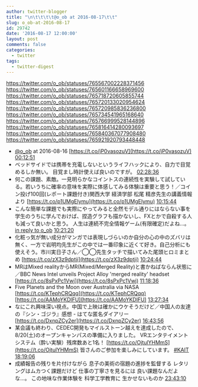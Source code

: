 ```yaml
---
author: twitter-blogger
title: "\n\t\t\t\t@o_ob at 2016-08-17\t\t"
slug: o_ob-at-2016-08-17
id: 29742
date: '2016-08-17 12:00:00'
layout: post
comments: false
categories:
  - twitter
tags:
  - twitter-digest
---
```


https://twitter.com/o_ob/statuses/765567002228371456 https://twitter.com/o_ob/statuses/765601166658969600 https://twitter.com/o_ob/statuses/765718720605855744 https://twitter.com/o_ob/statuses/765720133020954624 https://twitter.com/o_ob/statuses/765720985836236800 https://twitter.com/o_ob/statuses/765734541965168640 https://twitter.com/o_ob/statuses/765766999528144896 https://twitter.com/o_ob/statuses/765816414280093697 https://twitter.com/o_ob/statuses/765840367077908480 https://twitter.com/o_ob/statuses/765921920793448448  

*   [@o_ob](https://twitter.com/o_ob) at 2016-08-16 [https://t.co/jP0vasozuV](https://t.co/jP0vasozuV) [00:12:51](https://twitter.com/o_ob/statuses/765567002228371456)
*   ベッドサイドでは携帯を充電しないというライフハックにより、自力で目覚めるしか無い。 目覚まし時計使えば良いのですが。 [02:28:36](https://twitter.com/o_ob/statuses/765601166658969600)
*   何この課題、素敵。一見明らかなコイントスの連続性を実験して試している。若いうちに確率の意味を実際に体感してみる体験は重要と思う！／コイン投げ100回(レポート課題付き)関西大学 経済学部 松尾 精彦先生の講義情報より [https://t.co/p1UMgElymu](https://t.co/p1UMgElymu) [10:15:44](https://twitter.com/o_ob/statuses/765718720605855744)
*   こんな簡単な課題でも実際にやってみると全然モデル通りにはならない事を学生のうちに学んでおけば、捏造グラフも描かないし、FXとかで自殺する人も減って良いかと思う。 人生は連続不完全情報ゲーム(有限確定)だよね...。 [in reply to o_ob](https://twitter.com/o_ob/statuses/765718720605855744) [10:21:20](https://twitter.com/o_ob/statuses/765720133020954624)
*   化粧っ気が無い成分がマンガでは表現しづらいのか自分の心の中のズバリは無く、一方で岩明均先生がこの中では一番印象に近くて好き。自己分析にも使えそう。市川実日子さん／◯◯先生タッチで描いてみた尾頭ヒロミまとめ [https://t.co/zX3z9dptji](https://t.co/zX3z9dptji) [10:24:44](https://twitter.com/o_ob/statuses/765720985836236800)
*   MRはMixed realityからMR(Mixed/Merged Reality)と書かねばならん状態に／BBC News Intel unveils Project Alloy 'merged reality' headset [https://t.co/8sPxPc1Vwj](https://t.co/8sPxPc1Vwj) [11:18:36](https://twitter.com/o_ob/statuses/765734541965168640)
*   Five Planets and the Moon over Australia via NASA [https://t.co/KTephCRQqq](https://t.co/KTephCRQqq) [https://t.co/AAMoYKDlFU](https://t.co/AAMoYKDlFU) [13:27:34](https://twitter.com/o_ob/statuses/765766999528144896)
*   なにこれ興味深い視点。中国で上映は確かにウケそうだけど／中国人の友達の『シン・ゴジラ』感想 - はてな匿名ダイアリー [https://t.co/DxnpZCy2er](https://t.co/DxnpZCy2er) [16:43:56](https://twitter.com/o_ob/statuses/765816414280093697)
*   某会議も終わり、CEDEC開発もマイルストーン越えを達成したので、8/20(土)のオープンキャンパスの準備に入りました。 VRエンタテイメントシステム（酔い実験）残席数あと1名！ [https://t.co/OjtulYHMmS](https://t.co/OjtulYHMmS) 皆さんのご参加を楽しみにしています。 [#KAIT](https://twitter.com/search?q=%23KAIT&src=hash) [18:19:06](https://twitter.com/o_ob/statuses/765840367077908480)
*   成績報告の残りを片付けながら 息子の美術の宿題の進捗を監督する レタリングはムカつく課題だけど 仕事の丁寧さを見るには 良い課題なんだよな...。 この地味な作業体験を 科学工学教育に 生かせないものか [23:43:10](https://twitter.com/o_ob/statuses/765921920793448448)